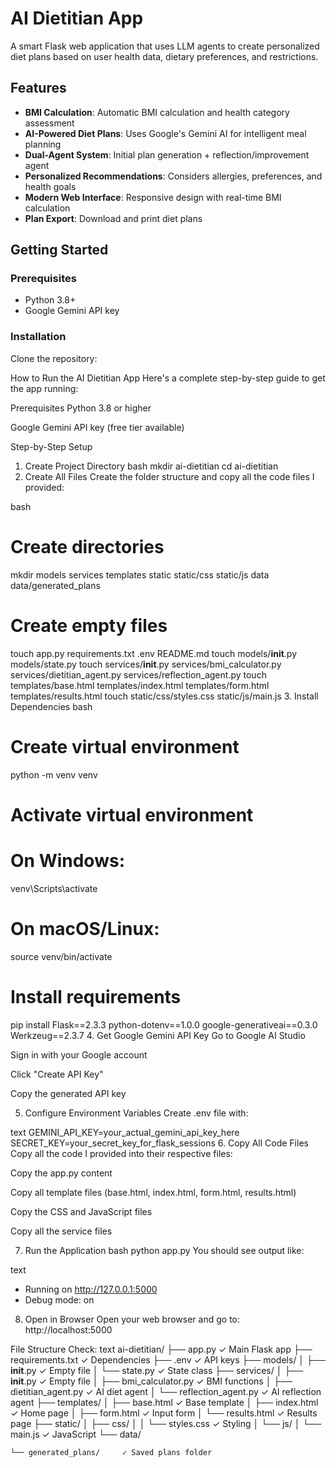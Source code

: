 # AI Dietitian App

A smart Flask web application that uses LLM agents to create personalized diet plans based on user health data, dietary preferences, and restrictions.

## Features

- **BMI Calculation**: Automatic BMI calculation and health category assessment
- **AI-Powered Diet Plans**: Uses Google's Gemini AI for intelligent meal planning
- **Dual-Agent System**: Initial plan generation + reflection/improvement agent
- **Personalized Recommendations**: Considers allergies, preferences, and health goals
- **Modern Web Interface**: Responsive design with real-time BMI calculation
- **Plan Export**: Download and print diet plans

## Getting Started

### Prerequisites
- Python 3.8+
- Google Gemini API key

### Installation

Clone the repository:































How to Run the AI Dietitian App
Here's a complete step-by-step guide to get the app running:

Prerequisites
Python 3.8 or higher

Google Gemini API key (free tier available)

Step-by-Step Setup
1. Create Project Directory
bash
mkdir ai-dietitian
cd ai-dietitian
2. Create All Files
Create the folder structure and copy all the code files I provided:

bash
# Create directories
mkdir models services templates static static/css static/js data data/generated_plans

# Create empty files
touch app.py requirements.txt .env README.md
touch models/__init__.py models/state.py
touch services/__init__.py services/bmi_calculator.py services/dietitian_agent.py services/reflection_agent.py
touch templates/base.html templates/index.html templates/form.html templates/results.html
touch static/css/styles.css static/js/main.js
3. Install Dependencies
bash
# Create virtual environment
python -m venv venv

# Activate virtual environment
# On Windows:
venv\Scripts\activate
# On macOS/Linux:
source venv/bin/activate

# Install requirements
pip install Flask==2.3.3 python-dotenv==1.0.0 google-generativeai==0.3.0 Werkzeug==2.3.7
4. Get Google Gemini API Key
Go to Google AI Studio

Sign in with your Google account

Click "Create API Key"

Copy the generated API key

5. Configure Environment Variables
Create .env file with:

text
GEMINI_API_KEY=your_actual_gemini_api_key_here
SECRET_KEY=your_secret_key_for_flask_sessions
6. Copy All Code Files
Copy all the code I provided into their respective files:

Copy the app.py content

Copy all template files (base.html, index.html, form.html, results.html)

Copy the CSS and JavaScript files

Copy all the service files

7. Run the Application
bash
python app.py
You should see output like:

text
 * Running on http://127.0.0.1:5000
 * Debug mode: on
8. Open in Browser
Open your web browser and go to: http://localhost:5000


File Structure Check:
text
ai-dietitian/
├── app.py                    ✓ Main Flask app
├── requirements.txt          ✓ Dependencies
├── .env                     ✓ API keys
├── models/
│   ├── __init__.py          ✓ Empty file
│   └── state.py             ✓ State class
├── services/
│   ├── __init__.py          ✓ Empty file
│   ├── bmi_calculator.py    ✓ BMI functions
│   ├── dietitian_agent.py   ✓ AI diet agent
│   └── reflection_agent.py  ✓ AI reflection agent
├── templates/
│   ├── base.html            ✓ Base template
│   ├── index.html           ✓ Home page
│   ├── form.html            ✓ Input form
│   └── results.html         ✓ Results page
├── static/
│   ├── css/
│   │   └── styles.css       ✓ Styling
│   └── js/
│       └── main.js          ✓ JavaScript
└── data/

    └── generated_plans/     ✓ Saved plans folder


